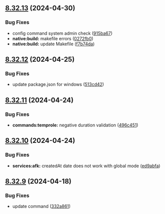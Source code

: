 ## [8.32.13](https://github.com/onesoft-sudo/sudobot/compare/v8.32.12...v8.32.13) (2024-04-30)


### Bug Fixes

* config command system admin check ([915ba67](https://github.com/onesoft-sudo/sudobot/commit/915ba670e2bbfeea1732f3126066f5df0cb09897))
* **native:build:** makefile errors ([0272fb0](https://github.com/onesoft-sudo/sudobot/commit/0272fb066fde2a0c3f69a1bf881e73c87d455b09))
* **native:build:** update Makefile ([f7b74da](https://github.com/onesoft-sudo/sudobot/commit/f7b74da4815d32c994c262bbd419bcb42f4aa1e1))



## [8.32.12](https://github.com/onesoft-sudo/sudobot/compare/v8.32.11...v8.32.12) (2024-04-25)


### Bug Fixes

* update package.json for windows ([513cd42](https://github.com/onesoft-sudo/sudobot/commit/513cd420c2827fb83ec018e3a1f0d40c682fb5a1))



## [8.32.11](https://github.com/onesoft-sudo/sudobot/compare/v8.32.10...v8.32.11) (2024-04-24)


### Bug Fixes

* **commands:temprole:** negative duration validation ([496c451](https://github.com/onesoft-sudo/sudobot/commit/496c4515aba1faf16096290eba90ecfd0dd3792f))



## [8.32.10](https://github.com/onesoft-sudo/sudobot/compare/v8.32.9...v8.32.10) (2024-04-24)


### Bug Fixes

* **services:afk:** createdAt date does not work with global mode ([ed9abfa](https://github.com/onesoft-sudo/sudobot/commit/ed9abfa9cc2024031e62a1f14abdcc8f595d7729))



## [8.32.9](https://github.com/onesoft-sudo/sudobot/compare/v8.32.8...v8.32.9) (2024-04-18)


### Bug Fixes

* update command ([332a861](https://github.com/onesoft-sudo/sudobot/commit/332a861e011cd360138f8624b076c321a83d1c29))



